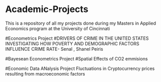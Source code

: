 # Academic-Projects

This is a repository of all my projects done during my Masters in Applied Economics program at the University of Cincinnati

#Econometrics Project
#DRIVERS OF CRIME IN THE UNITED STATES INVESTIGATING HOW POVERTY AND DEMOGRAPHIC FACTORS INFLUENCE CRIME RATE- Senal , Shanel Peiris

#Bayesean Econometrics Project
#Spatial Effects of CO2 emmisions

#Economic Data ANalysis Project
Fluctuations in Cryptocurrency prices resulting from macroeconomic factors
